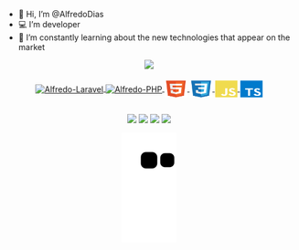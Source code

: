 - 👋 Hi, I’m @AlfredoDias
- 💻 I’m developer
- 🌱 I’m constantly learning about the new technologies that appear on the market

<div align="center">
  <a href="https://github.com/AlfredoDias">
  <img height="180em" src="https://github-readme-stats.vercel.app/api?username=AlfredoDias&show_icons=true&theme=dark&include_all_commits=true&count_private=true"/>
<!--   <img height="180em" src="https://github-readme-stats.vercel.app/api/top-langs/?username=AlfredoDias&layout=compact&langs_count=7&theme=dark"/> -->
</div>
<div style="display: inline_block" align="center"><br>
  <img align="center" alt="Alfredo-Laravel" height="30" width="40" src="https://cdn.jsdelivr.net/gh/devicons/devicon/icons/laravel/laravel-plain.svg">
  <img align="center" alt="Alfredo-PHP" height="30" width="40" src="https://cdn.jsdelivr.net/gh/devicons/devicon/icons/php/php-original.svg">
  <img align="center" alt="Alfredo-HTML" height="30" width="40" src="https://raw.githubusercontent.com/devicons/devicon/master/icons/html5/html5-original.svg">
  <img align="center" alt="Alfredo-CSS" height="30" width="40" src="https://raw.githubusercontent.com/devicons/devicon/master/icons/css3/css3-original.svg">
  <img align="center" alt="Alfredo-Js" height="30" width="40" src="https://raw.githubusercontent.com/devicons/devicon/master/icons/javascript/javascript-plain.svg">
  <img align="center" alt="Alfredo-Ts" height="30" width="40" src="https://raw.githubusercontent.com/devicons/devicon/master/icons/typescript/typescript-plain.svg">
<div> 
  
  ##
  
  <a href="https://instagram.com/adiasjj" target="_blank"><img src="https://img.shields.io/badge/-Instagram-%23E4405F?style=for-the-badge&logo=instagram&logoColor=white" target="_blank"></a>
 <a href="https://discordapp.com/users/394537792342065162" target="_blank"><img src="https://img.shields.io/badge/Discord-7289DA?style=for-the-badge&logo=discord&logoColor=white" target="_blank"></a> 
  <a href = "mailto:alfredodiiasti@gmail.com"><img src="https://img.shields.io/badge/-Gmail-%23333?style=for-the-badge&logo=gmail&logoColor=white" target="_blank"></a>
  <a href="https://www.linkedin.com/in/alfredo-dias-837068146/" target="_blank"><img src="https://img.shields.io/badge/-LinkedIn-%230077B5?style=for-the-badge&logo=linkedin&logoColor=white" target="_blank"></a> 
 
  ![Snake animation](https://github.com/AlfredoDias/AlfredoDias/blob/output/github-contribution-grid-snake.svg)
 
</div>
